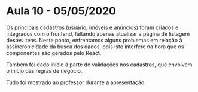 # Aula 10 - 05/05/2020

Os principais cadastros (usuário, imóveis e anúncios) foram criados e integrados com o frontend, faltando apenas atualizar a página de listagem destes itens. Neste ponto, enfrentamos alguns problemas em relação à assincronicidade da busca dos dados, pois isto interfere na hora que os componentes são gerados pelo React.

Também foi dado início à parte de validações nos cadastros, que envolvem o início das regras de negócio.

Tudo foi mostrado ao professor durante a apresentação.